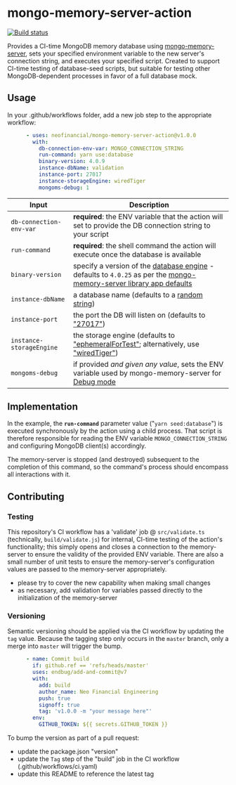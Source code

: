 # mongo-memory-server-action

[![Build status](https://github.com/neofinancial/mongo-memory-server-action/workflows/CI/badge.svg)](https://github.com/neofinancial/mongo-memory-server-action/actions)

Provides a CI-time MongoDB memory database using [mongo-memory-server](https://github.com/nodkz/mongodb-memory-server), sets your specified environment variable to the new server's connection string, and executes your specified script. Created to support CI-time testing of database-seed scripts, but suitable for testing other MongoDB-dependent processes in favor of a full database mock.

## Usage

In your .github/workflows folder, add a new job step to the appropriate workflow:

```yaml
      - uses: neofinancial/mongo-memory-server-action@v1.0.0
        with:
          db-connection-env-var: MONGO_CONNECTION_STRING
          run-command: yarn use:database
          binary-version: 4.0.9
          instance-dbName: validation
          instance-port: 27017
          instance-storageEngine: wiredTiger
          mongoms-debug: 1
```

| Input  	| Description  	|
|---	|---	|
| `db-connection-env-var`	| __required__: the ENV variable that the action will set to provide the DB connection string to your script  	|
| `run-command` 	| __required__: the shell command the action will execute once the database is available  	|
| `binary-version` 	| specify a version of the [database engine](https://docs.mongodb.com/v5.0/release-notes/) - defaults to `4.0.25` as per the [mongo-memory-server library app defaults](https://github.com/nodkz/mongodb-memory-server/blob/345ecee52e9cc86028ac0510ab8dce55a896b13f/packages/mongodb-memory-server-core/src/util/resolveConfig.ts#L28) |
| `instance-dbName`  	| a database name (defaults to a [random string](https://github.com/nodkz/mongodb-memory-server#available-options-for-mongomemoryserver)) 	|
| `instance-port`  	| the port the DB will listen on (defaults to ["27017"](https://github.com/nodkz/mongodb-memory-server#available-options-for-mongomemoryserver)) 	|
| `instance-storageEngine` 	| the storage engine (defaults to ["ephemeralForTest"](https://github.com/nodkz/mongodb-memory-server#available-options-for-mongomemoryserver); alternatively, use ["wiredTiger"](https://docs.mongodb.com/manual/core/wiredtiger/))  	|
| `mongoms-debug`  | if provided _and given any value_, sets the ENV variable used by mongo-memory-server for [Debug mode](https://github.com/nodkz/mongodb-memory-server#enable-debug-mode)	|


## Implementation

In the example, the **`run-command`** parameter value ("`yarn seed:database`") is executed synchronously by the action using a child process. That script is therefore responsible for reading the ENV variable `MONGO_CONNECTION_STRING` and configuring MongoDB client(s) accordingly.

The memory-server is stopped (and destroyed) subsequent to the completion of this command, so the command's process should encompass all interactions with it.

## Contributing

### Testing

This repository's CI workflow has a 'validate' job @ `src/validate.ts` (technically, `build/validate.js`) for internal, CI-time testing of the action's functionality; this simply opens and closes a connection to the memory-server to ensure the validity of the provided ENV variable. There are also a small number of unit tests to ensure the memory-server's configuration values are passed to the memory-server appropriately.

* please try to cover the new capability when making small changes
* as necessary, add validation for variables passed directly to the initialization of the memory-server

### Versioning

Semantic versioning should be applied via the CI workflow by updating the `tag` value. Because the tagging step only occurs in the `master` branch, only a merge into `master` will trigger the bump.

```yaml
      - name: Commit build
        if: github.ref == 'refs/heads/master'
        uses: endbug/add-and-commit@v7
        with:
          add: build
          author_name: Neo Financial Engineering
          push: true
          signoff: true
          tag: 'v1.0.0 -m "your message here"'
        env:
          GITHUB_TOKEN: ${{ secrets.GITHUB_TOKEN }}
```

To bump the version as part of a pull request:

- update the package.json "version"
- update the `Tag` step of the "build" job in the CI workflow (.github/workflows/ci.yaml)
- update this README to reference the latest tag
